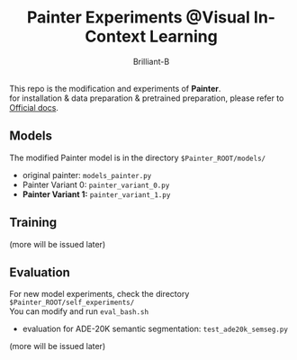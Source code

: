 <div align="center">
<h1>Painter Experiments @Visual In-Context Learning</h1>
Brilliant-B
</div>
<br>

This repo is the modification and experiments of **Painter**. <br>
for installation & data preparation & pretrained preparation, please refer to [Official docs](docs/Official_README.md).

## Models
The modified Painter model is in the directory `$Painter_ROOT/models/` <br>
- original painter: `models_painter.py`
- Painter Variant 0: `painter_variant_0.py`
- **Painter Variant 1:** `painter_variant_1.py`

## Training
(more will be issued later) <br>

## Evaluation
For new model experiments, check the directory `$Painter_ROOT/self_experiments/` <br>
You can modify and run `eval_bash.sh`
- evaluation for ADE-20K semantic segmentation: `test_ade20k_semseg.py` <br>

(more will be issued later)
